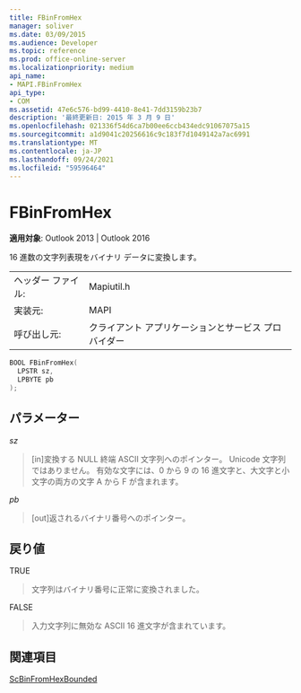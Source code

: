 ```yaml
---
title: FBinFromHex
manager: soliver
ms.date: 03/09/2015
ms.audience: Developer
ms.topic: reference
ms.prod: office-online-server
ms.localizationpriority: medium
api_name:
- MAPI.FBinFromHex
api_type:
- COM
ms.assetid: 47e6c576-bd99-4410-8e41-7dd3159b23b7
description: '最終更新日: 2015 年 3 月 9 日'
ms.openlocfilehash: 021336f54d6ca7b00ee6ccb434edc91067075a15
ms.sourcegitcommit: a1d9041c20256616c9c183f7d1049142a7ac6991
ms.translationtype: MT
ms.contentlocale: ja-JP
ms.lasthandoff: 09/24/2021
ms.locfileid: "59596464"
---
```

# <a name="fbinfromhex"></a>FBinFromHex

  
  
**適用対象**: Outlook 2013 | Outlook 2016 
  
16 進数の文字列表現をバイナリ データに変換します。 
  
|||
|:-----|:-----|
|ヘッダー ファイル:  <br/> |Mapiutil.h  <br/> |
|実装元:  <br/> |MAPI  <br/> |
|呼び出し元:  <br/> |クライアント アプリケーションとサービス プロバイダー  <br/> |
   
```cpp
BOOL FBinFromHex(
  LPSTR sz,
  LPBYTE pb
);
```

## <a name="parameters"></a>パラメーター

 _sz_
  
> [in]変換する NULL 終端 ASCII 文字列へのポインター。 Unicode 文字列ではありません。 有効な文字には、0 から 9 の 16 進文字と、大文字と小文字の両方の文字 A から F が含まれます。
    
 _pb_
  
> [out]返されるバイナリ番号へのポインター。
    
## <a name="return-value"></a>戻り値

TRUE 
  
> 文字列はバイナリ番号に正常に変換されました。 
    
FALSE 
  
> 入力文字列に無効な ASCII 16 進文字が含まれています。
    
## <a name="see-also"></a>関連項目



[ScBinFromHexBounded](scbinfromhexbounded.md)

